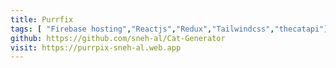 ```yaml
---
title: Purrfix
tags: [ "Firebase hosting","Reactjs","Redux","Tailwindcss","thecatapi"]
github: https://github.com/sneh-al/Cat-Generator
visit: https://purrpix-sneh-al.web.app
---
```


